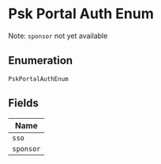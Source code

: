 
# Psk Portal Auth Enum

Note: `sponsor` not yet available

## Enumeration

`PskPortalAuthEnum`

## Fields

| Name |
|  --- |
| `sso` |
| `sponsor` |

